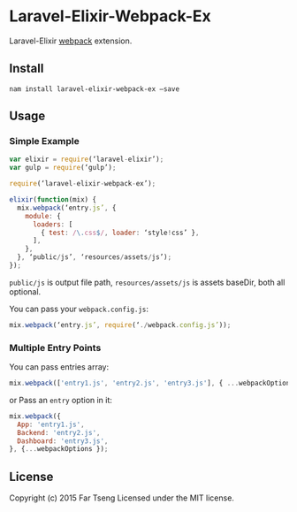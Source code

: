 # Laravel-Elixir-Webpack-Ex

Laravel-Elixir [webpack](https://github.com/webpack/webpack) extension.

## Install
```
nam install laravel-elixir-webpack-ex —save
```

## Usage

### Simple Example

```js
var elixir = require(‘laravel-elixir’);
var gulp = require(‘gulp’);

require(‘laravel-elixir-webpack-ex’);

elixir(function(mix) {
  mix.webpack(‘entry.js’, {
    module: {
      loaders: [
        { test: /\.css$/, loader: ‘style!css’ },
      ],
    },
  }, ‘public/js’, ‘resources/assets/js’);
});
```

`public/js` is output file path, `resources/assets/js` is assets baseDir, both all optional.


You can pass your `webpack.config.js`:

```js
mix.webpack(‘entry.js’, require(‘./webpack.config.js’));
```

### Multiple Entry Points

You can pass entries array:

```js
mix.webpack(['entry1.js', 'entry2.js', 'entry3.js'], { ...webpackOptions });
```

or Pass an `entry` option in it:

```js
mix.webpack({
  App: 'entry1.js',
  Backend: 'entry2.js',
  Dashboard: 'entry3.js',
}, {...webpackOptions });
```

## License
Copyright (c) 2015 Far Tseng
Licensed under the MIT license.
